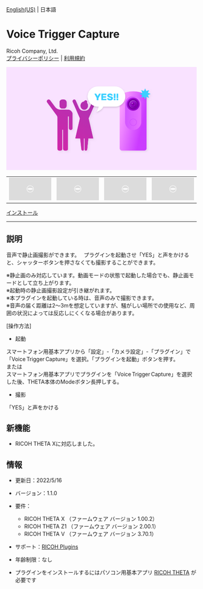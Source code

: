 [English(US)](README.md) | 日本語

# Voice Trigger Capture
Ricoh Company, Ltd.  
[プライバシーポリシー](../../README.ja.md#%E3%83%97%E3%83%A9%E3%82%A4%E3%83%90%E3%82%B7%E3%83%BC%E3%83%9D%E3%83%AA%E3%82%B7%E3%83%BC) | [利用規約](../../README.ja.md#%E5%88%A9%E7%94%A8%E8%A6%8F%E7%B4%84)

<div align="center">
 <img src="1.png">
 <table>
  <tr>
   <td><img src="../../resources/common/img/noimg.png"></td>
   <td><img src="../../resources/common/img/noimg.png"></td>
   <td><img src="../../resources/common/img/noimg.png"></td>
   <td><img src="../../resources/common/img/noimg.png"></td>
  </tr>
 </table>
</div>

[インストール](https://link.ricoh360.com/plugins/com.theta360.voiceshutter/apk)

***

## 説明
音声で静止画撮影ができます。   
プラグインを起動させ「YES」と声をかけると、シャッターボタンを押さなくても撮影することができます。   

※静止画のみ対応しています。動画モードの状態で起動した場合でも、静止画モードとして立ち上がります。   
※起動時の静止画撮影設定が引き継がれます。   
※本プラグインを起動している時は、音声のみで撮影できます。   
※音声の届く距離は2～3mを想定していますが、騒がしい場所での使用など、周囲の状況によっては反応しにくくなる場合があります。   

[操作方法]   

- 起動  

スマートフォン用基本アプリから「設定」-「カメラ設定」-「プラグイン」で「Voice Trigger Capture」を選択。「プラグインを起動」ボタンを押す。   
または   
スマートフォン用基本アプリでプラグインを「Voice Trigger Capture」を選択した後、THETA本体のModeボタン長押しする。   

- 撮影  

「YES」と声をかける  

## 新機能
- RICOH THETA Xに対応しました。

## 情報
  * 更新日：2022/5/16
  * バージョン：1.1.0
  * 要件：
    * RICOH THETA X （ファームウェア バージョン 1.00.2）
    * RICOH THETA Z1 （ファームウェア バージョン 2.00.1）
    * RICOH THETA V （ファームウェア バージョン 3.70.1）
  * サポート：[RICOH Plugins](https://support.theta360.com/ja/)
  * 年齢制限：なし

* プラグインをインストールするにはパソコン用基本アプリ [RICOH THETA](https://theta360.com/ja/about/application/pc.html#app-detail-01) が必要です
